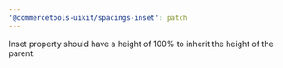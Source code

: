 ```yaml
---
'@commercetools-uikit/spacings-inset': patch
---
```


Inset property should have a height of 100% to inherit the height of the parent.
